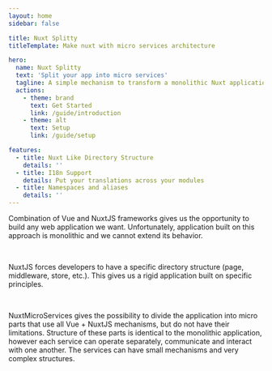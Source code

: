 ```yaml
---
layout: home
sidebar: false

title: Nuxt Splitty
titleTemplate: Make nuxt with micro services architecture

hero:
  name: Nuxt Splitty
  text: 'Split your app into micro services'
  tagline: A simple mechanism to transform a monolithic Nuxt application into an application based on micro services architecture.
  actions:
    - theme: brand
      text: Get Started
      link: /guide/introduction
    - theme: alt
      text: Setup
      link: /guide/setup

features:
  - title: Nuxt Like Directory Structure
    details: ''
  - title: I18n Support
    details: Put your translations across your modules
  - title: Namespaces and aliases
    details: ''
---
```


<div class="max-w-6xl mx-auto pt-14">

  Combination of Vue and NuxtJS frameworks gives us the opportunity to build any web application we want. Unfortunately, application built on this approach is monolithic and we cannot extend its behavior.

  <br />

  NuxtJS forces developers to have a specific directory structure (page, middleware, store, etc.). This gives us a rigid application built on specific principles.

  <br />


  NuxtMicroServices gives the possibility to divide the application into micro parts that use all Vue + NuxtJS mechanisms, but do not have their limitations.
  Structure of these parts is identical to the monolithic application, however each service can operate separately, communicate and interact with one another.
  The services can have small mechanisms and very complex structures.

</div>